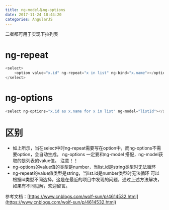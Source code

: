 ```yaml
---
title: ng-model与ng-options
date: 2017-11-24 18:44:20
categories: AngularJS
---
```


二者都可用于实现下拉列表

# ng-repeat
```javascript
<select>
    <option value="x.id" ng-repeat="x in list" ng-bind="x.name"></option>
</select>
```

# ng-options
```javascript
<select ng-options="x.id as x.name for x in list" ng-model="listId"></select>
```

# 区别
- 如上所示，当在select中时ng-repeat需要写在option中，而ng-options不需要option，会自动生成。
ng-options 一定要和ng-model 搭配，ng-model获取的是列表的value值。
注意！！
- ng-options的value值的类型是number，当list.id是string类型时无法循环
- ng-repeat的value值类型是string，当list.id是number类型时无法循环
可以根据id类型不同选择，这是在最近的项目中发现的问题，通过上述方法解决，如果有不同见解，欢迎留言。

参考文档：[https://www.cnblogs.com/wolf-sun/p/4614532.html](https://www.cnblogs.com/wolf-sun/p/4614532.html)